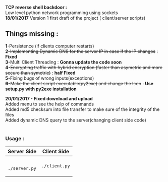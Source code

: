 <b><h>TCP reverse shell backdoor :</h></b><br>
Low level python network programming using sockets <br>
<b>18/01/2017</b> Version 1 first draft of the project ( client/server scripts)<br>
<b><h2>Things missing :</h2></b>
<b>1-</b>Persistence (if clients computer restarts)<br>
<b>2-</b><s>Implementing Dynamic DNS for the server IP in case if the IP changes</s> : <b>Fixed</b><br>
<b>3-</b>Multi Client Threading : <b>Gonna update the code soon</b><br>
<b>4-</b><s>Encrypting traffic with hybrid encryption (faster than asymetric and more secure than symetric)</s> : <b>half Fixed</b><br>
<b>5-</b>Fixing bugs of wrong inputs(exceptions)<br>
<b>6-</b><s>Make the client script executable(py2exe) and change the Icon</s> : <b>Use setup.py with py2exe installation</b><br>

<b>20/01/2017 - Fixed download and upload  </b><br>
Added menu to see the help of commands<br>
Added md5 checksum into file transfer to make sure of the integrity of the files<br>
Added dynamic DNS query to the server(changing client side code)
<br><br>

<h3>Usage : <b></b></h3>
<table><thead>
<tr>
<th>Server Side</th>
<th>Client Side</th>
</tr>
</thead><tbody>
<tr>
<td><pre><code>
./server.py
</code></pre></td>
<td>
<pre><code>./client.py
</code></pre>
</td>
</tr>

</table>
<pre><code>
</code></pre>


~~~~~~~~~~~~~~~~~~~~~~~~~~~~~~~~ By Salah Baddou ~~~~~~~~~~~~~~~~~~~~~~~~~~~~~~~~~~~
